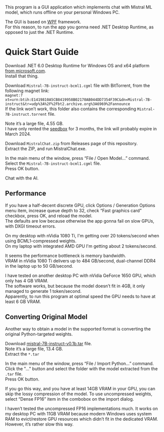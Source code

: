 ﻿This program is a GUI application which implements chat with Mistral ML model,
which runs offline on your personal Windows PC.

The GUI is based on [WPF](https://learn.microsoft.com/en-us/dotnet/desktop/wpf/overview/?view=netdesktop-6.0) framework.<br/>
For this reason, to run the app you gonna need .NET Desktop Runtime, as opposed to just the .NET Runtime.

# Quick Start Guide

Download .NET 6.0 Desktop Runtime for Windows OS and x64 platform [from microsoft.com](https://dotnet.microsoft.com/en-us/download/dotnet/6.0).<br/>
Install that thing.

Download `Mistral-7B-instruct-bcml1.cgml` file with BitTorrent, from the following magnet link:<br/>
`magnet:?xt=urn:btih:E1419810A5CB8419958B02170AB044DD7354F39C&dn=Mistral-7B-instruct&tr=udp%3A%2F%2Fbt2.archive.org%3A6969%2Fannounce`<br />
If the link won’t work, this folder also contains the corresponding `Mistral-7B-instruct.torrent` file.

Note it’s a large file, 4.55 GB.<br/>
I have only rented the [seedbox](https://seedboxes.cc/) for 3 months, the link will probably expire in March 2024.

Download `MistralChat.zip` from Releases page of this repository.<br/>
Extract the ZIP, and run MistralChat.exe.

In the main menu of the window, press “File / Open Model…” command.<br/>
Select the `Mistral-7B-instruct-bcml1.cgml` file.<br/>
Press OK button.

Chat with the AI.

## Performance

If you have a half-decent discrete GPU, click Options / Generation Options menu item,
increase queue depth to 32, check “Fast graphics card” checkbox, press OK, and reload the model.<br/>
The defaults are low because otherwise the app gonna fail on slow GPUs, with DXGI timeout errors.

On my desktop with nVidia 1080 Ti, I'm getting over 20 tokens/second when using BCML1-compressed weights.<br/>
On my laptop with integrated AMD GPU I'm getting about 2 tokens/second.

It seems the performance bottleneck is memory bandwidth.<br/>
VRAM in nVidia 1080 Ti delivers up to 484 GB/second, dual-channel DDR4 in the laptop up to 50 GB/second.

I have tested on another desktop PC with nVidia GeForce 1650 GPU, which only has 4 GB VRAM.<br/>
The software works, but because the model doesn’t fit in 4GB, it only managed to generate 1 token/second.<br/>
Apparently, to run this program at optimal speed the GPU needs to have at least 6 GB VRAM.

## Converting Original Model

Another way to obtain a model in the supported format is converting the original Python-targeted weights.

Download [mistral-7B-instruct-v0.1b.tar](https://files.mistral-7b-v0-1.mistral.ai/mistral-7B-instruct-v0.1b.tar) file.<br/>
Note it’s a large file, 13.4 GB.<br/>
Extract the `*.tar`

In the main menu of the window, press “File / Import Python…” command.<br/>
Click the "…" button and select the folder with the model extracted from the `.tar` file.<br/>
Press OK button.

If you go this way, and you have at least 14GB VRAM in your GPU, you can skip the lossy compression of the model.
To use uncompressed weights, select “Dense FP16” item in the combobox on the import dialog.

I haven’t tested the uncompressed FP16 implementations much.
It works on my desktop PC with 11GB VRAM because modern Windows uses system RAM to evict/restore GPU resources
which didn’t fit in the dedicated VRAM.
However, it’s rather slow this way.